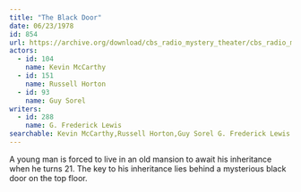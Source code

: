 ```yaml
---
title: "The Black Door"
date: 06/23/1978
id: 854
url: https://archive.org/download/cbs_radio_mystery_theater/cbs_radio_mystery_theater-0851-0900.zip/cbs_radio_mystery_theater-0851-0900%2Fcbsrmt_0854_the_black_door.mp3
actors:  
  - id: 104
    name: Kevin McCarthy  
  - id: 151
    name: Russell Horton  
  - id: 93
    name: Guy Sorel
writers:  
  - id: 288
    name: G. Frederick Lewis
searchable: Kevin McCarthy,Russell Horton,Guy Sorel G. Frederick Lewis
---
```

A young man is forced to live in an old mansion to await his inheritance when he turns 21. The key to his inheritance lies behind a mysterious black door on the top floor.
